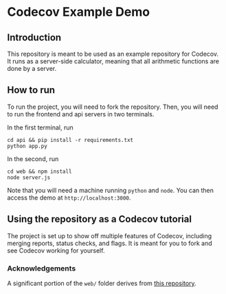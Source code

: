 # Codecov Example Demo


## Introduction
This repository is meant to be used as an example repository for Codecov. It runs as a server-side calculator, meaning that all arithmetic functions are done by a server.

## How to run
To run the project, you will need to fork the repository. Then, you will need to run the frontend and api servers in two terminals.

In the first terminal, run
```
cd api && pip install -r requirements.txt
python app.py
```

In the second, run
```
cd web && npm install
node server.js
```

Note that you will need a machine running `python` and `node`. You can then access the demo at `http://localhost:3000`.

## Using the repository as a Codecov tutorial
The project is set up to show off multiple features of Codecov, including merging reports, status checks, and flags. It is meant for you to fork and see Codecov working for yourself.

### Acknowledgements
A significant portion of the `web/` folder derives from [this repository](https://github.com/Nomzy-kush/CalculatorJS-Section).
